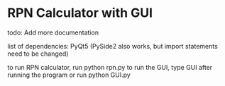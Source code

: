 # RPN Calculator with GUI

todo: Add more documentation

list of dependencies:
PyQt5 (PySide2 also works, but import statements need to be changed)

to run RPN calculator, run python rpn.py
to run the GUI, type GUI after running the program or run python GUI.py
